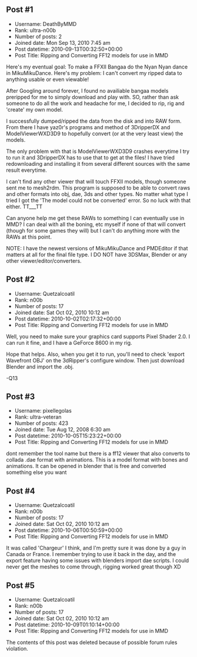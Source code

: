 ## Post #1
- Username: DeathByMMD
- Rank: ultra-n00b
- Number of posts: 2
- Joined date: Mon Sep 13, 2010 7:45 am
- Post datetime: 2010-09-13T00:32:50+00:00
- Post Title: Ripping and Converting FF12 models for use in MMD

Here's my eventual goal: To make a FFXII Bangaa do the Nyan Nyan dance in MikuMikuDance. 
Here's my problem: I can't convert my ripped data to anything usable or even viewable!

After Googling around forever, I found no availiable bangaa models preripped for me to simply download and play with. SO, rather than ask someone to do all the work and headache for me, I decided to rip, rig and 'create' my own model. 

I successfully dumped/ripped the data from the disk and into RAW form. From there I have yaz0r's programs and method of 3DripperDX and ModelViewerWXD3D9 to hopefully convert (or at the very least view) the models.

The only problem with that is ModelViewerWXD3D9 crashes everytime I try to run it and 3DripperDX has to use that to get at the files! I have tried redownloading and installing it from several different sources with the same result everytime. 

I can't find any other viewer that will touch FFXII models, though someone sent me to mesh2rdm. This program is supposed to be able to convert raws and other formats into obj, dae, 3ds and other types. No matter what type I tried I got the 'The model could not be converted' error. So no luck with that either. TT___TT

Can anyone help me get these RAWs to something I can eventually use in MMD? I can deal with all the boning, etc myself if none of that will convert (though for some games they will) but I can't do anything more with the RAWs at this point.

NOTE: 
I have the newest versions of MikuMikuDance and PMDEditor if that matters at all for the final file type. 
I DO NOT have 3DSMax, Blender or any other viewer/editor/converters.
## Post #2
- Username: Quetzalcoatil
- Rank: n00b
- Number of posts: 17
- Joined date: Sat Oct 02, 2010 10:12 am
- Post datetime: 2010-10-02T02:17:32+00:00
- Post Title: Ripping and Converting FF12 models for use in MMD

Well, you need to make sure your graphics card supports Pixel Shader 2.0.  I can run it fine, and I have a GeForce 8600 in my rig.

Hope that helps.  Also, when you get it to run, you'll need to check 'export Wavefront OBJ' on the 3dRipper's configure window. Then just download Blender and import the .obj.

-Q13
## Post #3
- Username: pixellegolas
- Rank: ultra-veteran
- Number of posts: 423
- Joined date: Tue Aug 12, 2008 6:30 am
- Post datetime: 2010-10-05T15:23:22+00:00
- Post Title: Ripping and Converting FF12 models for use in MMD

dont remember the tool name but there is a ff12 viewer that also converts to collada .dae format with animations. This is a model format with bones and animations. It can be opened in blender that is free and converted something else you want
## Post #4
- Username: Quetzalcoatil
- Rank: n00b
- Number of posts: 17
- Joined date: Sat Oct 02, 2010 10:12 am
- Post datetime: 2010-10-06T00:50:59+00:00
- Post Title: Ripping and Converting FF12 models for use in MMD

It was called 'Chargeur' I think, and I'm pretty sure it was done by a guy in Canada or France.  I remember trying to use it back in the day, and the export feature having some issues with blenders import dae scripts. I could never get the meshes to come through, rigging worked great though XD
## Post #5
- Username: Quetzalcoatil
- Rank: n00b
- Number of posts: 17
- Joined date: Sat Oct 02, 2010 10:12 am
- Post datetime: 2010-10-09T01:10:14+00:00
- Post Title: Ripping and Converting FF12 models for use in MMD

The contents of this post was deleted because of possible forum rules violation.
